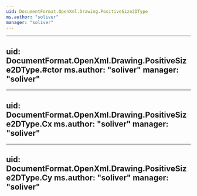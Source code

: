 ```yaml
---
uid: DocumentFormat.OpenXml.Drawing.PositiveSize2DType
ms.author: "soliver"
manager: "soliver"
---
```


---
uid: DocumentFormat.OpenXml.Drawing.PositiveSize2DType.#ctor
ms.author: "soliver"
manager: "soliver"
---

---
uid: DocumentFormat.OpenXml.Drawing.PositiveSize2DType.Cx
ms.author: "soliver"
manager: "soliver"
---

---
uid: DocumentFormat.OpenXml.Drawing.PositiveSize2DType.Cy
ms.author: "soliver"
manager: "soliver"
---
